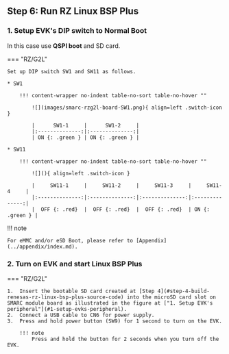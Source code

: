 ## Step 6: Run RZ Linux BSP Plus

### 1. Setup EVK's DIP switch to Normal Boot

In this case use **QSPI boot** and SD card.

=== "RZ/G2L"

    Set up DIP switch SW1 and SW11 as follows.

    * SW1

        !!! content-wrapper no-indent table-no-sort table-no-hover ""

            ![](images/smarc-rzg2l-board-SW1.png){ align=left .switch-icon }

            |      SW1-1     |      SW1-2     |
            |:--------------:|:--------------:|
            | ON {: .green } | ON {: .green } |

    * SW11

        !!! content-wrapper no-indent table-no-sort table-no-hover ""

            ![](){ align=left .switch-icon }

            |     SW11-1     |     SW11-2     |     SW11-3     |     SW11-4     |
            |:--------------:|:--------------:|:--------------:|:--------------:|
            |  OFF {: .red}  |  OFF {: .red}  |  OFF {: .red}  | ON {: .green } |

!!! note

    For eMMC and/or eSD Boot, please refer to [Appendix](../appendix/index.md).

### 2. Turn on EVK and start Linux BSP Plus

=== "RZ/G2L"

    1.  Insert the bootable SD card created at [Step 4](#step-4-build-renesas-rz-linux-bsp-plus-source-code) into the microSD card slot on SMARC module board as illustrated in the figure at ["1. Setup EVK's peripheral"](#1-setup-evks-peripheral).
    2.  Connect a USB cable to CN6 for power supply.
    3.  Press and hold power button (SW9) for 1 second to turn on the EVK.

        !!! note
            Press and hold the button for 2 seconds when you turn off the EVK.
